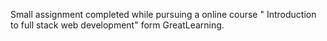 Small assignment completed while pursuing a online course " Introduction to full stack web development" form GreatLearning.
